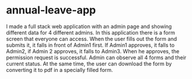 # annual-leave-app
I made a full stack web application with an admin page and showing different data for 4 different admins. In this application there is a form screen that everyone can access. When the user fills out the form and submits it, it falls in front of Admin1 first. If Admin1 approves, it falls to Admin2, if Admin 2 approves, it falls to Admin3. When he approves, the permission request is successful. Admin can observe all 4 forms and their current status. At the same time, the user can download the form by converting it to pdf in a specially filled form.